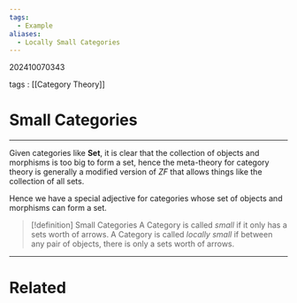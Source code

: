 ```yaml
---
tags:
  - Example
aliases:
  - Locally Small Categories
---
```


202410070343

tags : [[Category Theory]]

#  Small Categories
---
Given categories like $\mathbf{Set}$, it is clear that the collection of objects and morphisms is too big to form a set, hence the meta-theory for category theory is generally a modified version of $ZF$ that allows things like the collection of all sets.

Hence we have a special adjective for categories whose set of objects and morphisms can form a set.

>[!definition] Small Categories
>A Category is called *small* if it only has a sets worth of arrows.
>A Category is called *locally small* if between any pair of objects, there is only a sets worth of arrows.



---
# Related
